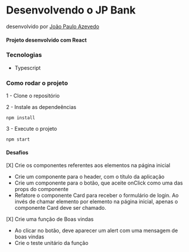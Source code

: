 # Desenvolvendo o JP Bank
desenvolvido por [João Paulo Azevedo](https://github.com/JaumAzevedo)

#### Projeto desenvolvido com React

### Tecnologias
- Typescript

### Como rodar o projeto

1 - Clone o repositório

2 - Instale as dependeências
    
    npm install

3 - Execute o projeto

    npm start

#### Desafios
[X] Crie os componentes referentes aos elementos na página inicial
  - Crie um componente para o header, com o título da aplicação
  - Crie um componente para o botão, que aceite onClick como uma das props do componente
  - Refatore o componente Card para receber o formulário de login. Ao invés de chamar elemento por elemento na página inicial, apenas o componente Card deve ser chamado.

[X] Crie uma função de Boas vindas
  - Ao clicar no botão, deve aparecer um alert com uma mensagem de boas vindas
  - Crie o teste unitário da função
